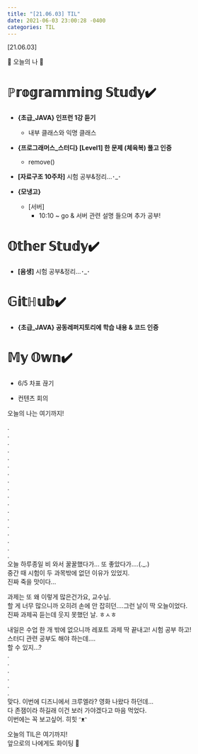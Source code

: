 ```yaml
---
title: "[21.06.03] TIL"
date: 2021-06-03 23:00:28 -0400
categories: TIL
---
```


[21.06.03]

🙌 오늘의 나 🙌

# ℙ𝕣𝕠𝕘𝕣𝕒𝕞𝕞𝕚𝕟𝕘 𝕊𝕥𝕦𝕕𝕪✔️
- **{초급_JAVA} 인프런 1강 듣기**
    * 내부 클래스와 익명 클래스    

- **{프로그래머스_스터디} [Level1] 한 문제 (체육복) 풀고 인증**
    * remove()
 
- **[자료구조 10주차]** 시험 공부&정리...･_･
 
- **{모냉고}** 
     * [서버]  
         *  10:10 ~ go & 서버 관련 설명 들으며 추가 공부!

# 𝕆𝕥𝕙𝕖𝕣 𝕊𝕥𝕦𝕕𝕪✔️

- **[음생]** 시험 공부&정리...･_･


# 𝔾𝕚𝕥ℍ𝕦𝕓✔️

- **{초급_JAVA} 공동레퍼지토리에 학습 내용 & 코드 인증**


# 𝕄𝕪 𝕆𝕨𝕟✔️
- 6/5 차표 끊기 

-  컨텐츠 회의




오늘의 나는 여기까지! 
    
.     
.      
.      
.    
.     
.      
.       
.        
.      
.      
.       
.      
.      
.      
.      
.      
.      
.    
오늘 하루종일 비 와서 꿀꿀했다가... 또 좋았다가....(._.)      
중간 때 시험이 두 과목밖에 없던 이유가 있었지.       
진짜 죽을 맛이다...       

과제는 또 왜 이렇게 많은건가요, 교수님.        
할 게 너무 많으니까 오히려 손에 안 잡히던....그런 날이 딱 오늘이었다.      
진짜 과제곡 듣는데 웃지 못했던 날.  ㅎㅅㅎ      

내일은 수업 한 개 밖에 없으니까 레포트 과제 딱 끝내고! 시험 공부 하고!      
스터디 관련 공부도 해야 하는데....      
할 수 있지...?    
 .   
 .   
 .    
 .    
 .   
 .      
맞다. 이번에 디즈니에서 크루엘라? 영화 나왔다 하던데...      
다 존잼이라 하길래 이건 보러 가야겠다고 마음 먹었다.       
이번에는 꼭 보고싶어. 히힛 ᵔᴥᵔ    

                      
       
     
오늘의 TIL은 여기까지!       
앞으로의 나에게도 화이팅 🌸
